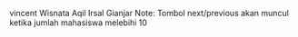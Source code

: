 vincent Wisnata
Aqil
Irsal Gianjar
Note:
Tombol next/previous akan muncul ketika jumlah mahasiswa melebihi 10
